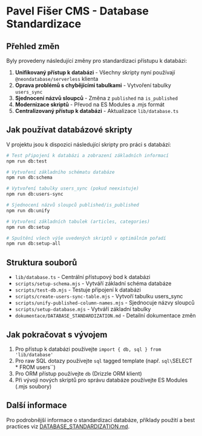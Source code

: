 # Pavel Fišer CMS - Database Standardizace

## Přehled změn

Byly provedeny následující změny pro standardizaci přístupu k databázi:

1. **Unifikovaný přístup k databázi** - Všechny skripty nyní používají `@neondatabase/serverless` klienta
2. **Oprava problémů s chybějícími tabulkami** - Vytvoření tabulky `users_sync`
3. **Sjednocení názvů sloupců** - Změna z `published` na `is_published`
4. **Modernizace skriptů** - Převod na ES Modules a .mjs formát
5. **Centralizovaný přístup k databázi** - Aktualizace `lib/database.ts`

## Jak používat databázové skripty

V projektu jsou k dispozici následující skripty pro práci s databází:

```bash
# Test připojení k databázi a zobrazení základních informací
npm run db:test

# Vytvoření základního schématu databáze
npm run db:schema

# Vytvoření tabulky users_sync (pokud neexistuje)
npm run db:users-sync

# Sjednocení názvů sloupců published/is_published
npm run db:unify

# Vytvoření základních tabulek (articles, categories)
npm run db:setup

# Spuštění všech výše uvedených skriptů v optimálním pořadí
npm run db:setup-all
```

## Struktura souborů

- `lib/database.ts` - Centrální přístupový bod k databázi
- `scripts/setup-schema.mjs` - Vytváří základní schéma databáze
- `scripts/test-db.mjs` - Testuje připojení k databázi
- `scripts/create-users-sync-table.mjs` - Vytvoří tabulku users_sync
- `scripts/unify-published-column-names.mjs` - Sjednocuje názvy sloupců
- `scripts/setup-database.mjs` - Vytváří základní tabulky
- `dokumentace/DATABASE_STANDARDIZATION.md` - Detailní dokumentace změn

## Jak pokračovat s vývojem

1. Pro přístup k databázi používejte `import { db, sql } from 'lib/database'`
2. Pro raw SQL dotazy používejte `sql` tagged template (např. `sql\`SELECT * FROM users\``)
3. Pro ORM přístup používejte `db` (Drizzle ORM klient)
4. Při vývoji nových skriptů pro správu databáze používejte ES Modules (.mjs soubory)

## Další informace

Pro podrobnější informace o standardizaci databáze, příklady použití a best practices viz [DATABASE_STANDARDIZATION.md](./dokumentace/DATABASE_STANDARDIZATION.md).
